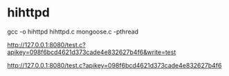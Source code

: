 # hihttpd

gcc -o hihttpd hihttpd.c mongoose.c -pthread

http://127.0.0.1:8080/test.c?apikey=098f6bcd4621d373cade4e832627b4f6&write=test

http://127.0.0.1:8080/test.c?apikey=098f6bcd4621d373cade4e832627b4f6
